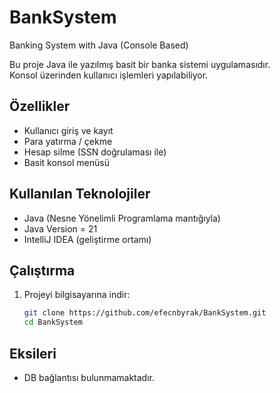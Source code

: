 # BankSystem
Banking System with Java (Console Based)

Bu proje Java ile yazılmış basit bir banka sistemi uygulamasıdır.  
Konsol üzerinden kullanıcı işlemleri yapılabiliyor.  

## Özellikler
- Kullanıcı giriş ve kayıt
- Para yatırma / çekme
- Hesap silme (SSN doğrulaması ile)
- Basit konsol menüsü

## Kullanılan Teknolojiler
- Java (Nesne Yönelimli Programlama mantığıyla)
- Java Version = 21
- IntelliJ IDEA (geliştirme ortamı)

## Çalıştırma
1. Projeyi bilgisayarına indir:
   ```bash
   git clone https://github.com/efecnbyrak/BankSystem.git
   cd BankSystem
## Eksileri
- DB bağlantısı bulunmamaktadır.
  
